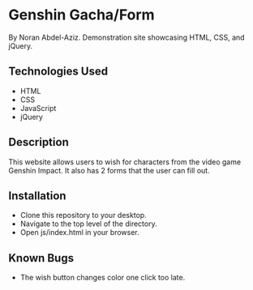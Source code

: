 # Genshin Gacha/Form
By Noran Abdel-Aziz.
Demonstration site showcasing HTML, CSS, and jQuery.

## Technologies Used
- HTML
- CSS
- JavaScript
- jQuery

## Description
This website allows users to wish for characters from the video game Genshin Impact. It also has 2 forms that the user can fill out.

## Installation
- Clone this repository to your desktop.
- Navigate to the top level of the directory.
- Open js/index.html in your browser.

## Known Bugs
- The wish button changes color one click too late.
